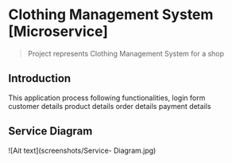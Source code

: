 # Clothing Management System [Microservice]
> Project represents Clothing Management System for a shop

## Introduction

This application process following functionalities,
        login form    
        customer details
        product details
        order details
        payment details

## Service Diagram 
![Ait text](screenshots/Service- Diagram.jpg)

